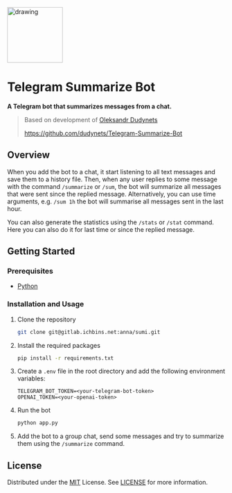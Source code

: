 <a href="https://github.com/dudynets/Telegram-Summarize-Bot">
  <img src="https://user-images.githubusercontent.com/39008921/191470114-c074b17f-1c88-4af3-b089-1b14418cabf5.png" alt="drawing" width="128"/>
</a>

# Telegram Summarize Bot

<p><strong>A Telegram bot that summarizes messages from a chat.</strong></p>

> Based on development of [Oleksandr Dudynets](https://dudynets.dev)
> 
> https://github.com/dudynets/Telegram-Summarize-Bot


## Overview

When you add the bot to a chat, it start listening to all text messages and save them to a history file.
Then, when any user replies to some message with the command `/summarize` or `/sum`, 
the bot will summarize all messages that were sent since the replied message. 
Alternatively, you can use time arguments, e.g. `/sum 1h` the bot will summarise all messages sent in the last hour.

You can also generate the statistics using the `/stats` or `/stat` command. 
Here you can also do it for last time or since the replied message.

## Getting Started

### Prerequisites

- [Python](https://www.python.org/)

### Installation and Usage

1. Clone the repository
   ```sh
   git clone git@gitlab.ichbins.net:anna/sumi.git
   ```
2. Install the required packages
   ```sh
   pip install -r requirements.txt
   ```
3. Create a `.env` file in the root directory and add the following environment variables:
   ```env
   TELEGRAM_BOT_TOKEN=<your-telegram-bot-token>
   OPENAI_TOKEN=<your-openai-token>
   ```
4. Run the bot
   ```sh
   python app.py
   ```
5. Add the bot to a group chat, send some messages and try to summarize them using the `/summarize` command.

## License

Distributed under the [MIT](https://choosealicense.com/licenses/mit/) License.
See [LICENSE](LICENSE) for more information.
